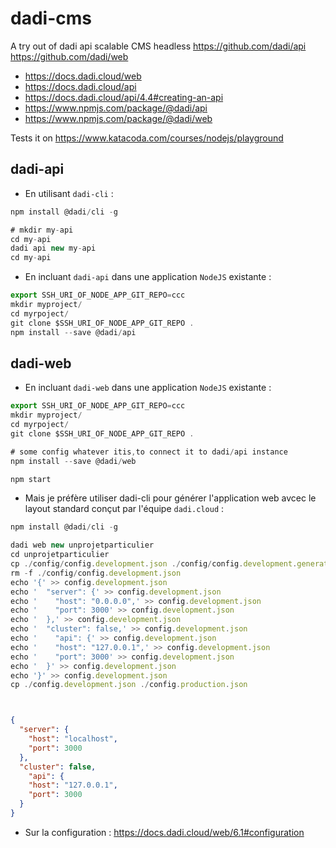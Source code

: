 # dadi-cms

A try out of dadi api scalable CMS headless https://github.com/dadi/api https://github.com/dadi/web

* https://docs.dadi.cloud/web
* https://docs.dadi.cloud/api
* https://docs.dadi.cloud/api/4.4#creating-an-api
* https://www.npmjs.com/package/@dadi/api
* https://www.npmjs.com/package/@dadi/web


Tests it on https://www.katacoda.com/courses/nodejs/playground 


## dadi-api

* En utilisant `dadi-cli` : 

```JavaScript
npm install @dadi/cli -g

# mkdir my-api
cd my-api
dadi api new my-api
cd my-api
```

* En incluant `dadi-api` dans une application `NodeJS` existante : 

```JavaScript
export SSH_URI_OF_NODE_APP_GIT_REPO=ccc
mkdir myproject/
cd myrpoject/
git clone $SSH_URI_OF_NODE_APP_GIT_REPO .
npm install --save @dadi/api
```

## dadi-web

* En incluant `dadi-web` dans une application `NodeJS` existante : 

```JavaScript
export SSH_URI_OF_NODE_APP_GIT_REPO=ccc
mkdir myproject/
cd myrpoject/
git clone $SSH_URI_OF_NODE_APP_GIT_REPO .

# some config whatever itis,to connect it to dadi/api instance
npm install --save @dadi/web

npm start
``` 


* Mais je préfère utiliser dadi-cli pour générer l'application web avcec le layout standard conçut par l'équipe `dadi.cloud` : 


```JavaScript
npm install @dadi/cli -g

dadi web new unprojetparticulier
cd unprojetparticulier
cp ./config/config.development.json ./config/config.development.generated.json
rm -f ./config/config.development.json
echo '{' >> config.development.json
echo '  "server": {' >> config.development.json
echo '    "host": "0.0.0.0",' >> config.development.json
echo '    "port": 3000' >> config.development.json
echo '  },' >> config.development.json
echo '  "cluster": false,' >> config.development.json
echo '    "api": {' >> config.development.json
echo '    "host": "127.0.0.1",' >> config.development.json
echo '    "port": 3000' >> config.development.json
echo '  }' >> config.development.json
echo '}' >> config.development.json
cp ./config.development.json ./config.production.json




```

```JSon
{
  "server": {
    "host": "localhost",
    "port": 3000
  },
  "cluster": false,
    "api": {
    "host": "127.0.0.1",
    "port": 3000
  }
}
```



* Sur la configuration : https://docs.dadi.cloud/web/6.1#configuration

